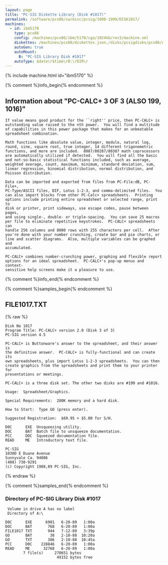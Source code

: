 ```yaml
---
layout: page
title: "PC-SIG Diskette Library (Disk #1017)"
permalink: /software/pcx86/sw/misc/pcsig/1000-1999/DISK1017/
machines:
  - id: ibm5170
    type: pcx86
    config: /machines/pcx86/ibm/5170/cga/1024kb/rev3/machine.xml
    diskettes: /machines/pcx86/diskettes.json,/disks/pcsigdisks/pcx86/diskettes.json
    autoGen: true
    autoMount:
      B: "PC-SIG Library Disk #1017"
    autoType: $date\r$time\rB:\rDIR\r
---
```


{% include machine.html id="ibm5170" %}

{% comment %}info_begin{% endcomment %}

## Information about "PC-CALC+ 3 OF 3 (ALSO 199, 1016)"

    If value means good product for the ``right'' price, then PC-CALC+ is
    outstanding value raised to the nth power.  You will find a multitude
    of capabilities in this power package that makes for an unbeatable
    spreadsheet combination.
    
    Math functions like absolute value, integer, modulo, natural log,
    round, sine, square root, true integer, 14 different trigonometric
    functions, and more are included.  8087/80287/80387 math coprocessors
    are automatically utilized if detected.  You will find all the basic
    and not-so-basic statistical functions included, such as average,
    weighted average, count, maximum, minimum, standard deviation, sum,
    linear regression, binomial distribution, normal distribution, and
    Poisson distribution.
    
    Data can be imported and exported from files from PC-File:dB, PC-File+,
    PC-Type/ASCII files, DIF, Lotus 1-2-3, and comma-delimited files.  You
    can also import blocks from other PC-Calc+ spreadsheets.  Printing
    options include printing entire spreadsheet or selected range, print to
    disk or printer, print sideways, use escape codes, pause between pages,
    and using single-, double- or triple-spacing.  You can save 25 macros
    per file to eliminate repetitive keystrokes.  PC-CALC+ spreadsheets can
    handle 256 columns and 8000 rows with 255 characters per cell.  After
    you're done with your number crunching, create bar and pie charts, or
    line and scatter diagrams.  Also, multiple variables can be graphed and
    accumulated.
    
    PC-CALC+ combines number-crunching power, graphing and flexible report
    options for an ideal spreadsheet.  PC-CALC+'s pop-up menus and context-
    sensitive help screens make it a pleasure to use.
{% comment %}info_end{% endcomment %}

{% comment %}samples_begin{% endcomment %}

## FILE1017.TXT

{% raw %}
```
Disk No 1017
Program Title: PC-CALC+ version 2.0 (Disk 3 of 3)
PC-SIG version 4.5

PC-CALC+ is Buttonware's answer to the spreadsheet, and their answer is
the definitive answer.  PC-CALC+ is fully-functional and can create its
own spreadsheets, plus import Lotus 1-2-3 spreadsheets.  You can then
create graphics from the spreadsheets and print them to your printer for
presentations or meetings.

PC-CALC+ is a three disk set. The other two disks are #199 and #1016.

Usage:  Spreadsheet/Graphics.

Special Requirements:  280K memory and a hard disk.

How to Start:  Type GO (press enter).

Suggested Registration:  $69.95 + $5.00 for S/H.

D0C      EXE  Unsqueezing utility.
DOC      BAT  Batch file to unsqueeze documentation.
PCC      DOC  Squeezed documentation file.
READ     ME   Introductory text file.

PC-SIG
1030D E Duane Avenue
Sunnyvale Ca. 94086
(408) 730-9291
(c) Copyright 1988,89 PC-SIG, Inc.

```
{% endraw %}

{% comment %}samples_end{% endcomment %}

### Directory of PC-SIG Library Disk #1017

     Volume in drive A has no label
     Directory of A:\

    D0C      EXE      6901   6-20-89   1:00a
    DOC      BAT       768   6-20-89   1:00a
    FILE1017 TXT       944   7-12-89   3:39p
    GO       BAT        38   2-10-88  10:20a
    GO       TXT       386   2-10-88  10:45a
    PCC      D0C    228846   6-20-89   1:00a
    READ     ME      32768   6-20-89   1:00a
            7 file(s)     270651 bytes
                           49152 bytes free
